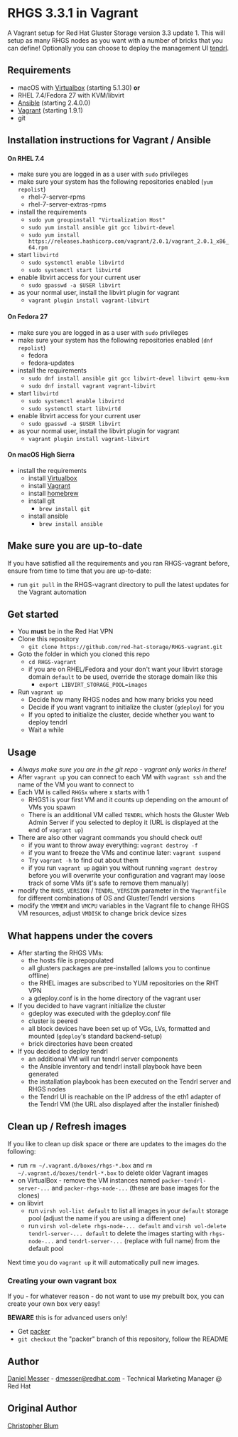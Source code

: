 # RHGS 3.3.1 in Vagrant

A Vagrant setup for Red Hat Gluster Storage version 3.3 update 1.
This will setup as many RHGS nodes as you want with a number of bricks that you can define!
Optionally you can choose to deploy the management UI [tendrl](github.com/tendrl).

## Requirements
* macOS with [Virtualbox](https://www.virtualbox.org/wiki/Downloads) (starting 5.1.30) **or**
* RHEL 7.4/Fedora 27 with KVM/libvirt
* [Ansible](https://ansible.com) (starting 2.4.0.0)
* [Vagrant](https://www.vagrantup.com) (starting 1.9.1)
* git

## Installation instructions for Vagrant / Ansible

#### On RHEL 7.4

* make sure you are logged in as a user with `sudo` privileges
* make sure your system has the following repositories enabled (`yum repolist`)
  * rhel-7-server-rpms
  * rhel-7-server-extras-rpms
* install the requirements
  * `sudo yum groupinstall "Virtualization Host"`
  * `sudo yum install ansible git gcc libvirt-devel`
  * `sudo yum install https://releases.hashicorp.com/vagrant/2.0.1/vagrant_2.0.1_x86_64.rpm`
* start `libvirtd`
  * `sudo systemctl enable libvirtd`
  * `sudo systemctl start libvirtd`
* enable libvirt access for your current user
  * `sudo gpasswd -a $USER libvirt`
* as your normal user, install the libvirt plugin for vagrant
  * `vagrant plugin install vagrant-libvirt`

#### On Fedora 27

* make sure you are logged in as a user with `sudo` privileges
* make sure your system has the following repositories enabled (`dnf repolist`)
  * fedora
  * fedora-updates
* install the requirements
  * `sudo dnf install ansible git gcc libvirt-devel libvirt qemu-kvm`
  * `sudo dnf install vagrant vagrant-libvirt`
* start `libvirtd`
  * `sudo systemctl enable libvirtd`
  * `sudo systemctl start libvirtd`
* enable libvirt access for your current user
  * `sudo gpasswd -a $USER libvirt`
* as your normal user, install the libvirt plugin for vagrant
  * `vagrant plugin install vagrant-libvirt`

#### On macOS High Sierra

* install the requirements
  * install [Virtualbox](https://www.virtualbox.org/wiki/Downloads)
  * install [Vagrant](https://www.vagrantup.com)
  * install [homebrew](https://brew.sh/)
  * install git
    * `brew install git`
  * install ansible
    * `brew install ansible`

## Make sure you are up-to-date
If you have satisfied all the requirements and you ran RHGS-vagrant before, ensure from time to time that you are up-to-date:

* run `git pull` in the RHGS-vagrant directory to pull the latest updates for the Vagrant automation

## Get started
* You **must** be in the Red Hat VPN
* Clone this repository
  * `git clone https://github.com/red-hat-storage/RHGS-vagrant.git`
* Goto the folder in which you cloned this repo
  * `cd RHGS-vagrant`
  * if you are on RHEL/Fedora and your don't want your libvirt storage domain `default` to be used, override the storage domain like this
    * `export LIBVIRT_STORAGE_POOL=images`
* Run `vagrant up`
  * Decide how many RHGS nodes and how many bricks you need
  * Decide if you want vagrant to initialize the cluster (`gdeploy`) for you
  * If you opted to initialize the cluster, decide whether you want to deploy tendrl
  * Wait a while

## Usage
* *Always make sure you are in the git repo - vagrant only works in there!*
* After `vagrant up` you can connect to each VM with `vagrant ssh` and the name of the VM you want to connect to
* Each VM is called `RHGSx` where x starts with 1
  * RHGS1 is your first VM and it counts up depending on the amount of VMs you spawn
  * There is an additional VM called `TENDRL` which hosts the Gluster Web Admin Server if you selected to deploy it (URL is displayed at the end of `vagrant up`)
* There are also other vagrant commands you should check out!
  * if you want to throw away everything: `vagrant destroy -f`
  * if you want to freeze the VMs and continue later: `vagrant suspend`
  * Try `vagrant -h` to find out about them
  * if you run `vagrant up` again you without running `vagrant destroy` before you will overwrite your configuration and vagrant may loose track of some VMs (it's safe to remove them manually)
* modify the `RHGS_VERSION` / `TENDRL_VERSION` parameter in the `Vagrantfile` for different combinations of OS and Gluster/Tendrl versions
* modify the `VMMEM` and `VMCPU` variables in the Vagrant file to change RHGS VM resources, adjust `VMDISK` to change brick device sizes

## What happens under the covers
* After starting the RHGS VMs:
  * the hosts file is prepopulated
  * all glusters packages are pre-installed (allows you to continue offline)
  * the RHEL images are subscribed to YUM repositories on the RHT VPN
  * a gdeploy.conf is in the home directory of the vagrant user
* If you decided to have vagrant initialize the cluster
  * gdeploy was executed with the gdeploy.conf file
  * cluster is peered
  * all block devices have been set up of VGs, LVs, formatted and mounted (`gdeploy`'s standard backend-setup)
  * brick directories have been created
* If you decided to deploy tendrl
  * an additional VM will run tendrl server components
  * the Ansible inventory and tendrl install playbook have been generated
  * the installation playbook has been executed on the Tendrl server and RHGS nodes
  * the Tendrl UI is reachable on the IP address of the eth1 adapter of the Tendrl VM (the URL also displayed after the installer finished)

## Clean up / Refresh images

If you like to clean up disk space or there are updates to the images do the following:

* run `rm ~/.vagrant.d/boxes/rhgs-*.box` and `rm ~/.vagrant.d/boxes/tendrl-*.box` to delete older Vagrant images
* on VirtualBox - remove the VM instances named `packer-tendrl-server-...` and `packer-rhgs-node-...` (these are base images for the clones)
* on libvirt
  * run `virsh vol-list default` to list all images in your `default` storage pool (adjust the name if you are using a different one)
  * run `virsh vol-delete rhgs-node-... default` and  `virsh vol-delete tendrl-server-... default` to delete the images starting with `rhgs-node-...` and `tendrl-server-...` (replace with full name) from the default pool

Next time you do `vagrant up` it will automatically pull new images.

### Creating your own vagrant box

If you - for whatever reason - do not want to use my prebuilt box, you can create your own box very easy!  

**BEWARE** this is for advanced users only!

* Get [packer](https://www.packer.io/)
* `git checkout` the "packer" branch of this repository, follow the README

## Author
[Daniel Messer](mailto:dmesser@redhat.com) - [dmesser@redhat.com](mailto:dmesser@redhat.com) -
Technical Marketing Manager @ Red Hat

## Original Author
[Christopher Blum](https://github.com/zeichenanonym)

